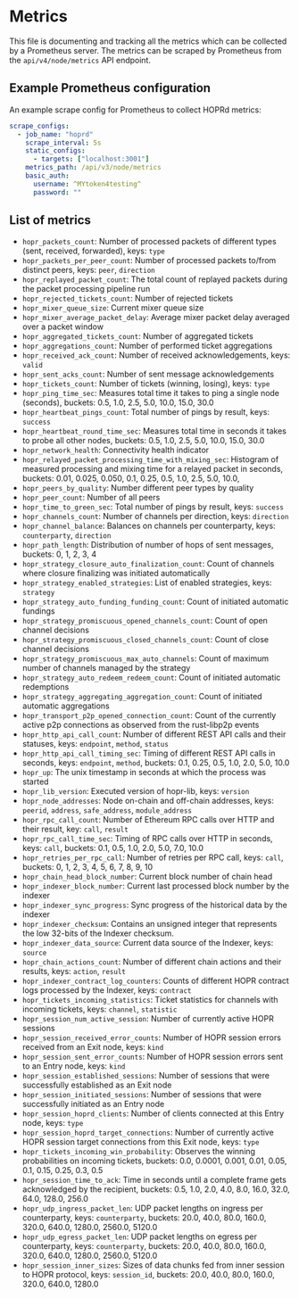 # Metrics

This file is documenting and tracking all the metrics which can be collected
by a Prometheus server. The metrics can be scraped by Prometheus from
the `api/v4/node/metrics` API endpoint.

## Example Prometheus configuration

An example scrape config for Prometheus to collect HOPRd metrics:

```yaml
scrape_configs:
  - job_name: "hoprd"
    scrape_interval: 5s
    static_configs:
      - targets: ["localhost:3001"]
    metrics_path: /api/v3/node/metrics
    basic_auth:
      username: ^MYtoken4testing^
      password: ""
```

## List of metrics

- `hopr_packets_count`: Number of processed packets of different types (sent, received, forwarded), keys: `type`
- `hopr_packets_per_peer_count`: Number of processed packets to/from distinct peers, keys: `peer`, `direction`
- `hopr_replayed_packet_count`: The total count of replayed packets during the packet processing pipeline run
- `hopr_rejected_tickets_count`: Number of rejected tickets
- `hopr_mixer_queue_size`: Current mixer queue size
- `hopr_mixer_average_packet_delay`: Average mixer packet delay averaged over a packet window
- `hopr_aggregated_tickets_count`: Number of aggregated tickets
- `hopr_aggregations_count`: Number of performed ticket aggregations
- `hopr_received_ack_count`: Number of received acknowledgements, keys: `valid`
- `hopr_sent_acks_count`: Number of sent message acknowledgements
- `hopr_tickets_count`: Number of tickets (winning, losing), keys: `type`
- `hopr_ping_time_sec`: Measures total time it takes to ping a single node (seconds), buckets: 0.5, 1.0, 2.5, 5.0, 10.0, 15.0, 30.0
- `hopr_heartbeat_pings_count`: Total number of pings by result, keys: `success`
- `hopr_heartbeat_round_time_sec`: Measures total time in seconds it takes to probe all other nodes, buckets: 0.5, 1.0, 2.5, 5.0, 10.0, 15.0, 30.0
- `hopr_network_health`: Connectivity health indicator
- `hopr_relayed_packet_processing_time_with_mixing_sec`: Histogram of measured processing and mixing time for a relayed packet in seconds, buckets: 0.01, 0.025, 0.050, 0.1, 0.25, 0.5, 1.0, 2.5, 5.0, 10.0,
- `hopr_peers_by_quality`: Number different peer types by quality
- `hopr_peer_count`: Number of all peers
- `hopr_time_to_green_sec`: Total number of pings by result, keys: `success`
- `hopr_channels_count`: Number of channels per direction, keys: `direction`
- `hopr_channel_balance`: Balances on channels per counterparty, keys: `counterparty`, `direction`
- `hopr_path_length`: Distribution of number of hops of sent messages, buckets: 0, 1, 2, 3, 4
- `hopr_strategy_closure_auto_finalization_count`: Count of channels where closure finalizing was initiated automatically
- `hopr_strategy_enabled_strategies`: List of enabled strategies, keys: `strategy`
- `hopr_strategy_auto_funding_funding_count`: Count of initiated automatic fundings
- `hopr_strategy_promiscuous_opened_channels_count`: Count of open channel decisions
- `hopr_strategy_promiscuous_closed_channels_count`: Count of close channel decisions
- `hopr_strategy_promiscuous_max_auto_channels`: Count of maximum number of channels managed by the strategy
- `hopr_strategy_auto_redeem_redeem_count`: Count of initiated automatic redemptions
- `hopr_strategy_aggregating_aggregation_count`: Count of initiated automatic aggregations
- `hopr_transport_p2p_opened_connection_count`: Count of the currently active p2p connections as observed from the rust-libp2p events
- `hopr_http_api_call_count`: Number of different REST API calls and their statuses, keys: `endpoint`, `method`, `status`
- `hopr_http_api_call_timing_sec`: Timing of different REST API calls in seconds, keys: `endpoint`, `method`, buckets: 0.1, 0.25, 0.5, 1.0, 2.0, 5.0, 10.0
- `hopr_up`: The unix timestamp in seconds at which the process was started
- `hopr_lib_version`: Executed version of hopr-lib, keys: `version`
- `hopr_node_addresses`: Node on-chain and off-chain addresses, keys: `peerid`, `address`, `safe_address`, `module_address`
- `hopr_rpc_call_count`: Number of Ethereum RPC calls over HTTP and their result, key: `call`, `result`
- `hopr_rpc_call_time_sec`: Timing of RPC calls over HTTP in seconds, keys: `call`, buckets: 0.1, 0.5, 1.0, 2.0, 5.0, 7.0, 10.0
- `hopr_retries_per_rpc_call`: Number of retries per RPC call, keys: `call`, buckets: 0, 1, 2, 3, 4, 5, 6, 7, 8, 9, 10
- `hopr_chain_head_block_number`: Current block number of chain head
- `hopr_indexer_block_number`: Current last processed block number by the indexer
- `hopr_indexer_sync_progress`: Sync progress of the historical data by the indexer
- `hopr_indexer_checksum`: Contains an unsigned integer that represents the low 32-bits of the Indexer checksum.
- `hopr_indexer_data_source`: Current data source of the Indexer, keys: `source`
- `hopr_chain_actions_count`: Number of different chain actions and their results, keys: `action`, `result`
- `hopr_indexer_contract_log_counters`: Counts of different HOPR contract logs processed by the Indexer, keys: `contract`
- `hopr_tickets_incoming_statistics`: Ticket statistics for channels with incoming tickets, keys: `channel`, `statistic`
- `hopr_session_num_active_session`: Number of currently active HOPR sessions
- `hopr_session_received_error_counts`: Number of HOPR session errors received from an Exit node, keys: `kind`
- `hopr_session_sent_error_counts`: Number of HOPR session errors sent to an Entry node, keys: `kind`
- `hopr_session_established_sessions`: Number of sessions that were successfully established as an Exit node
- `hopr_session_initiated_sessions`: Number of sessions that were successfully initiated as an Entry node
- `hopr_session_hoprd_clients`: Number of clients connected at this Entry node, keys: `type`
- `hopr_session_hoprd_target_connections`: Number of currently active HOPR session target connections from this Exit node, keys: `type`
- `hopr_tickets_incoming_win_probability`: Observes the winning probabilities on incoming tickets, buckets: 0.0, 0.0001, 0.001, 0.01, 0.05, 0.1, 0.15, 0.25, 0.3, 0.5
- `hopr_session_time_to_ack`: Time in seconds until a complete frame gets acknowledged by the recipient, buckets: 0.5, 1.0, 2.0, 4.0, 8.0, 16.0, 32.0, 64.0, 128.0, 256.0
- `hopr_udp_ingress_packet_len`: UDP packet lengths on ingress per counterparty, keys: `counterparty`, buckets: 20.0, 40.0, 80.0, 160.0, 320.0, 640.0, 1280.0, 2560.0, 5120.0
- `hopr_udp_egress_packet_len`: UDP packet lengths on egress per counterparty, keys: `counterparty`, buckets: 20.0, 40.0, 80.0, 160.0, 320.0, 640.0, 1280.0, 2560.0, 5120.0
- `hopr_session_inner_sizes`: Sizes of data chunks fed from inner session to HOPR protocol, keys: `session_id`, buckets: 20.0, 40.0, 80.0, 160.0, 320.0, 640.0, 1280.0
